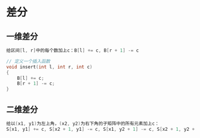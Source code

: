 # 差分

## 一维差分

```C++
给区间[l, r]中的每个数加上c：B[l] += c, B[r + 1] -= c

// 定义一个插入函数
void insert(int l, int r, int c)
{
    B[l] += c;
    B[r + 1] -= c;
}
```

## 二维差分

```C++
给以(x1, y1)为左上角，(x2, y2)为右下角的子矩阵中的所有元素加上c：
S[x1, y1] += c, S[x2 + 1, y1] -= c, S[x1, y2 + 1] -= c, S[x2 + 1, y2 + 1] += c
```
